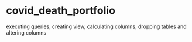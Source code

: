 # covid_death_portfolio
executing queries, creating view, calculating columns, dropping tables and altering columns
